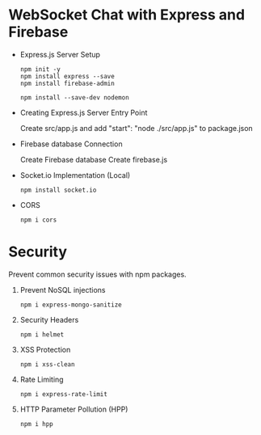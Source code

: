 # WebSocket Chat with Express and Firebase

- Express.js Server Setup

    ```
    npm init -y
    npm install express --save
    npm install firebase-admin

    npm install --save-dev nodemon
    ```

- Creating Express.js Server Entry Point

    Create src/app.js and add "start": "node ./src/app.js" to package.json

- Firebase database Connection

    Create Firebase database
    Create firebase.js 

- Socket.io Implementation (Local)

    ```
    npm install socket.io
    ```

- CORS 

    ```    
    npm i cors
    ```

# Security 

Prevent common security issues with npm packages.

1. Prevent NoSQL injections

    ```
    npm i express-mongo-sanitize
    ```

2. Security Headers

    ``` 
    npm i helmet
    ``` 

3. XSS Protection

    ```
    npm i xss-clean
    ```

4. Rate Limiting

    ```
    npm i express-rate-limit
    ```

5. HTTP Parameter Pollution (HPP)

    ```
    npm i hpp
    ```